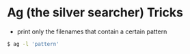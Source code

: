 # Ag (the silver searcher) Tricks

* print only the filenames that contain a certain pattern

```sh
$ ag -l 'pattern'
```
